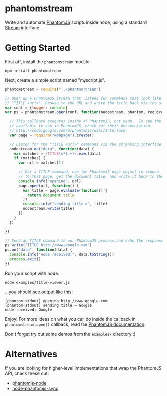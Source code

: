 # phantomstream

Write and automate [PhantomJS](http://phantomjs.org) scripts inside node, using
a standard [Stream](http://nodejs.org/api/stream.html) interface.

# Getting Started

First off, install the `phantomstream` module.

    npm install phantomstream

Next, create a simple script named "myscript.js".

```javascript
phantomstream = require("../phantomstream")

// Open up a PhantomJS stream that listens for commands that look like
// "TITLE <url>". Browse to the URL and write the title back via the stream.
var conf = {logger: console}
var ps = phantomstream.open(conf, function(nodestream, phantom, require, global) {

  // This callback executes inside of PhantomJS, not node.  To see the API
  // available to you in PhantomJS, check out their documentation:
  // http://code.google.com/p/phantomjs/wiki/Interface
  var page = require("webpage").create()

  // Listen for the "TITLE <url>" commands via the streaming interface.
  nodestream.on("data", function(data) {
    var matches = /TITLE\s*(.+)/.exec(data)
    if (matches) {
      var url = matches[1]

      // Got a TITLE command, use the PhantomJS page object to browse
      // to that page, get the document title, and write it back to the stream.
      console.info("opening", url)
      page.open(url, function() {
        var title = page.evaluate(function() {
          return document.title
        })
        console.info("sending title =", title)
        nodestream.write(title)
      })
    }
  })

})

// Send an TITLE command to our PhantomJS process and echo the response.
ps.write("TITLE http://www.google.com")
ps.on("data", function(data) {
  console.info("node received:", data.toString())
  process.exit()
})
```

Run your script with node.

    node examples/title-viewer.js

...you should see output like this:

    [phantom-stdout] opening http://www.google.com
    [phantom-stdout] sending title = Google
    node received: Google

Enjoy! For more ideas on what you can do inside the callback in
`phantomstream.open()` callback, read the
[PhantomJS documentation](http://code.google.com/p/phantomjs/wiki/Interface).

Don't forget try out some demos from the `examples/` directory :)

# Alternatives

If you are looking for higher-level implementations that wrap the PhantomJS API,
check these out:

* [phantomjs-node](https://github.com/sgentle/phantomjs-node)
* [node-phantomjs-sync](https://github.com/sebv/node-phantomjs-sync)
